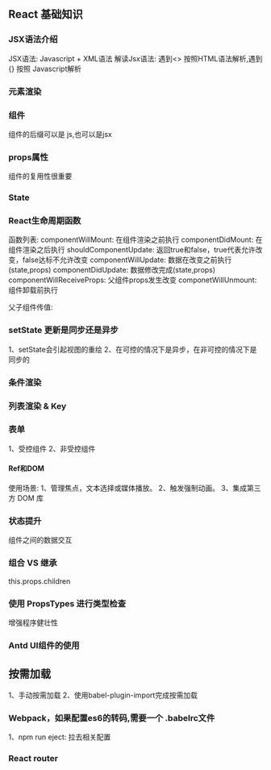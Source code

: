 <!--
 * @Author: FengZiShuo
 * @Date: 2020-08-26 14:07:50
 * @LastEditors: FengZiShuo
 * @LastEditTime: 2020-08-31 13:42:52
-->
## React 基础知识

### JSX语法介绍
JSX语法: Javascript + XML语法
解读Jsx语法: 遇到<> 按照HTML语法解析,遇到 {} 按照 Javascript解析

### 元素渲染

### 组件
组件的后缀可以是 js,也可以是jsx

### props属性
组件的复用性很重要

### State

### React生命周期函数
函数列表:
    componentWillMount: 在组件渲染之前执行
    componentDidMount: 在组件渲染之后执行
    shouldComponentUpdate: 返回true和false，true代表允许改变，false达标不允许改变
    componentWillUpdate: 数据在改变之前执行(state,props)
    componentDidUpdate: 数据修改完成(state,props)
    componentWillReceiveProps: 父组件props发生改变
    componetWillUnmount: 组件卸载前执行

父子组件传值:

### setState 更新是同步还是异步
1、setState会引起视图的重绘
2、在可控的情况下是异步，在非可控的情况下是同步的

### 条件渲染

### 列表渲染 & Key


### 表单
1、受控组件
2、非受控组件

#### Ref和DOM
使用场景:
1、管理焦点，文本选择或媒体播放。
2、触发强制动画。
3、集成第三方 DOM 库

### 状态提升
组件之间的数据交互

### 组合 VS 继承
this.props.children

### 使用 PropsTypes 进行类型检查
增强程序健壮性

### Antd UI组件的使用
## 按需加载
1、手动按需加载
2、使用babel-plugin-import完成按需加载


### Webpack，如果配置es6的转码,需要一个 .babelrc文件
1、npm run eject: 拉去相关配置

### React router